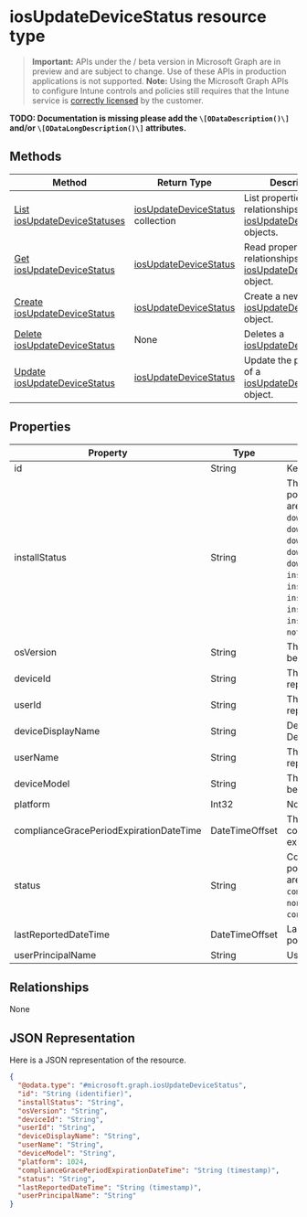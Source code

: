 ﻿# iosUpdateDeviceStatus resource type

> **Important:** APIs under the / beta version in Microsoft Graph are in preview and are subject to change. Use of these APIs in production applications is not supported.
> **Note:** Using the Microsoft Graph APIs to configure Intune controls and policies still requires that the Intune service is [correctly licensed](https://go.microsoft.com/fwlink/?linkid=839381) by the customer.

**TODO: Documentation is missing please add the `\[ODataDescription()\]` and/or `\[ODataLongDescription()\]` attributes.**
## Methods
|Method|Return Type|Description|
|---|---|---|
|[List iosUpdateDeviceStatuses](https://developer.microsoft.com/en-us/graph/docs/api-reference/beta/api/api/intune_deviceconfig_iosupdatedevicestatus_list.md)|[iosUpdateDeviceStatus](https://developer.microsoft.com/en-us/graph/docs/api-reference/beta/api/resources/intune_deviceconfig_iosupdatedevicestatus.md) collection|List properties and relationships of the [iosUpdateDeviceStatus](https://developer.microsoft.com/en-us/graph/docs/api-reference/beta/api/resources/intune_deviceconfig_iosupdatedevicestatus.md) objects.|
|[Get iosUpdateDeviceStatus](https://developer.microsoft.com/en-us/graph/docs/api-reference/beta/api/api/intune_deviceconfig_iosupdatedevicestatus_get.md)|[iosUpdateDeviceStatus](https://developer.microsoft.com/en-us/graph/docs/api-reference/beta/api/resources/intune_deviceconfig_iosupdatedevicestatus.md)|Read properties and relationships of the [iosUpdateDeviceStatus](https://developer.microsoft.com/en-us/graph/docs/api-reference/beta/api/resources/intune_deviceconfig_iosupdatedevicestatus.md) object.|
|[Create iosUpdateDeviceStatus](https://developer.microsoft.com/en-us/graph/docs/api-reference/beta/api/api/intune_deviceconfig_iosupdatedevicestatus_create.md)|[iosUpdateDeviceStatus](https://developer.microsoft.com/en-us/graph/docs/api-reference/beta/api/resources/intune_deviceconfig_iosupdatedevicestatus.md)|Create a new [iosUpdateDeviceStatus](https://developer.microsoft.com/en-us/graph/docs/api-reference/beta/api/resources/intune_deviceconfig_iosupdatedevicestatus.md) object.|
|[Delete iosUpdateDeviceStatus](https://developer.microsoft.com/en-us/graph/docs/api-reference/beta/api/api/intune_deviceconfig_iosupdatedevicestatus_delete.md)|None|Deletes a [iosUpdateDeviceStatus](https://developer.microsoft.com/en-us/graph/docs/api-reference/beta/api/resources/intune_deviceconfig_iosupdatedevicestatus.md).|
|[Update iosUpdateDeviceStatus](https://developer.microsoft.com/en-us/graph/docs/api-reference/beta/api/api/intune_deviceconfig_iosupdatedevicestatus_update.md)|[iosUpdateDeviceStatus](https://developer.microsoft.com/en-us/graph/docs/api-reference/beta/api/resources/intune_deviceconfig_iosupdatedevicestatus.md)|Update the properties of a [iosUpdateDeviceStatus](https://developer.microsoft.com/en-us/graph/docs/api-reference/beta/api/resources/intune_deviceconfig_iosupdatedevicestatus.md) object.|

## Properties
|Property|Type|Description|
|---|---|---|
|id|String|Key of the entity.|
|installStatus|String|The installation status of the policy report. Possible values are: `success`, `available`, `idle`, `downloading`, `downloadFailed`, `downloadRequiresComputer`, `downloadInsufficientSpace`, `downloadInsufficientPower`, `downloadInsufficientNetwork`, `installing`, `installInsufficientSpace`, `installInsufficientPower`, `installPhoneCallInProgress`, `installFailed`, `notSupportedOperation`.|
|osVersion|String|The device version that is being reported.|
|deviceId|String|The device id that is being reported.|
|userId|String|The User id that is being reported.|
|deviceDisplayName|String|Device name of the DevicePolicyStatus.|
|userName|String|The User Name that is being reported|
|deviceModel|String|The device model that is being reported|
|platform|Int32|Not yet documented|
|complianceGracePeriodExpirationDateTime|DateTimeOffset|The DateTime when device compliance grace period expires|
|status|String|Compliance status of the policy report. Possible values are: `unknown`, `notApplicable`, `compliant`, `remediated`, `nonCompliant`, `error`, `conflict`.|
|lastReportedDateTime|DateTimeOffset|Last modified date time of the policy report.|
|userPrincipalName|String|UserPrincipalName.|

## Relationships
None
## JSON Representation
Here is a JSON representation of the resource.
<!-- {
  "blockType": "resource",
  "keyProperty": "id",
  "@odata.type": "microsoft.graph.iosUpdateDeviceStatus"
}
-->
```json
{
  "@odata.type": "#microsoft.graph.iosUpdateDeviceStatus",
  "id": "String (identifier)",
  "installStatus": "String",
  "osVersion": "String",
  "deviceId": "String",
  "userId": "String",
  "deviceDisplayName": "String",
  "userName": "String",
  "deviceModel": "String",
  "platform": 1024,
  "complianceGracePeriodExpirationDateTime": "String (timestamp)",
  "status": "String",
  "lastReportedDateTime": "String (timestamp)",
  "userPrincipalName": "String"
}
```



